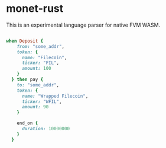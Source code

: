 # monet-rust

This is an experimental language parser for native FVM WASM.

```ruby

when Deposit {
    from: "some_addr",
    token: {
      name: "Filecoin",
      ticker: "FIL",
      amount: 100
    }
  } then pay {
    to: "some_addr",
    token: {
      name: "Wrapped Filecoin",
      ticker: "WFIL",
      amount: 90
    }

    end_on {
      duration: 10000000
    }
  }

```